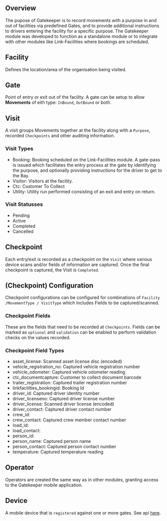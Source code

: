 ## Overview

The pupose of Gatekeeper is to record movements with a purpose in and out of facilities via predefined Gates, and to provide additional instructions to drivers entering the facility for a specific purpose.
The Gatekeeper module was developed to function as a standalone module or to integrate with other modules like Link-Facilities where bookings are scheduled. 

## Facility

Defines the location/area of the organisation being visited.

## Gate

Point of entry or exit out of the facility. A gate can be setup to allow **Movements** of eith type: `InBound`, `OutBound` or both.

## Visit

A visit groups Movements together at the facility along with a `Purpose`, recorded `Checkpoints` and other auditing information.

### Visit Types

- Booking: Booking scheduled on the Link-Facilities module.  A gate-pass is issued which facilitates the entry process at the gate by identifying the purpose, and optionally providing instructions for the driver to get to the Bay.
- Visitor: Visitors at the facility.
- Ctc: Customer To Collect
- Utility: Utility run performed consisting of an exit and entry on return.

### Visit Statusses

- Pending
- Active
- Completed
- Cancelled

## Checkpoint

Each entry/exit is recorded as a checkpoint on the `Visit` where various device scans and/or fields of information are captured. Once the final checkpoint is captured, the Visit is `Completed`.

## (Checkpoint) Configuration

Checkpoint configurations can be configured for combinations of `Facility /MovementType / VisitType` which includes Fields to be captured/scanned.

### Checkpoint Fields

These are the fields that need to be recorded at `Checkpoints`. Fields can be marked as `optional` and `validation` can be enabled to perform validation checks on the values recorded.

### Checkpoint Field Types

- asset_license:            Scanned asset license disc (encoded)
- vehicle_registration_no:  Captured vehicle registration number
- vehicle_odometer:         Captured vehicle odometer reading
- ctc_documentcapture:      Customer to collect document barcode
- trailer_registration:     Captured trailer registration number
- linkfacilities_bookingid: Booking Id
- driver_id:                Captured driver identity number
- driver_licenseno:         Captured driver license number
- driver_license:           Scanned driver license (encoded)
- driver_contact:           Captured driver contact number
- crew_id:
- crew_contact:             Captured crew member contact number
- load_id:
- load_contact:
- person_id:
- person_name:              Captured person name
- person_contact:           Captured person contact number
- temperature:              Captured temperature reading

## Operator

Operators are created the same way as in other modules, granting access to the Gatekeeper mobile application.

## Device

A mobile device that is `registered` against one or more gates. See api [here](https://trackmatic.github.io/trackmatic-documentation/rest/gatekeeper/open-api#operation/AppGates_Register).
